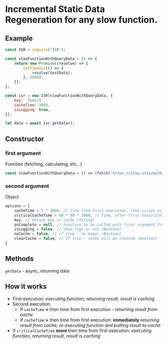 # Incremental Static Data Regeneration for any slow function.

## Example
```javascript
const ISR = require('ISR');

const slowFunctionWithQueryData = () => {
    return new Promise((resolve) => {
        setTimeout(() => {
            resolve(testData);
        }, 1000);
    });
};

const isr = new ISR(slowFunctionWithQueryData, {
    key: 'func/1',
    cacheTime: 3000,
    isLogging: true,
});

let data = await isr.getData();
```


## Constructor

### first argument
Function (fetching, calculating, etc...)
```javascript
const slowFunctionWithQueryData = () => (fetch('https://slow.site/with/slow/backend'))
```

### second argument
Object
```javascript
options = {
    cacheTime = 5 * 1000, // Time from first execution, then script will re-execute function. Returning CACHED data (Milliseconds)
    criticalCacheTime = 60 * 60 * 1000, // Time, after first execution, then cache is cleaned/ Function executed always (Milliseconds)
    key, // Unique key in cache (String)
    onComplete = null, // Function to be called with first argument from execution of first argument function (Function)
    isLogging = false, // Show logs or not (Boolean)
    noCache = false, // if true - no magic (Boolean)
    clearCache = false, // If true - cache will be cleaned (Boolean)
}
```
## Methods
```getData``` - async, returning data
## How it works
+ First execution: *executing function, returning result, result is caching*
+ Second execution:
    - If ```cacheTime``` **<** then time from first execution - *returning result from cache*
    + If ```cacheTime``` **>** then time from first execution: **immediately** *returning result from cache, re-executing function and putting result to cache*
+ If ```criticalCacheTime``` **more** then time from first execution: *executing function, returning result, result is caching*

